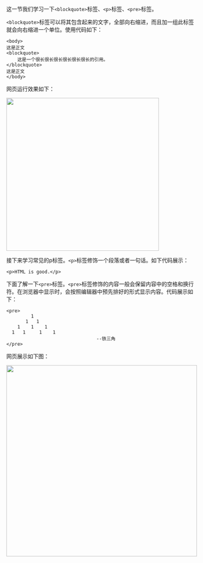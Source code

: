 这一节我们学习一下`<blockquote>`标签、`<p>`标签、`<pre>`标签。

`<blockquote>`标签可以将其包含起来的文字，全部向右缩进，而且加一组此标签就会向右缩进一个单位。使用代码如下：

	<body>
	这是正文
	<blockquote>
    	这是一个很长很长很长很长很长很长的引用。
	</blockquote>
	这是正文
	</body>
网页运行效果如下：

<img src="http://html-basic-images.qiniudn.com/section_7_text_course_1.png" style="width:400px"/>

接下来学习常见的p标签。`<p>`标签修饰一个段落或者一句话。如下代码展示：

	<p>HTML is good.</p>

下面了解一下`<pre>`标签。`<pre>`标签修饰的内容一般会保留内容中的空格和换行符。在浏览器中显示时，会按照编辑器中预先排好的形式显示内容。代码展示如下：

	<pre>
             1
           1   1
        1    1    1
      1   1     1    1
	                                 --铁三角
	</pre>
网页展示如下图：

<img src="http://html-basic-images.qiniudn.com/section_7_text_course_2.png" style="width:500px"/>